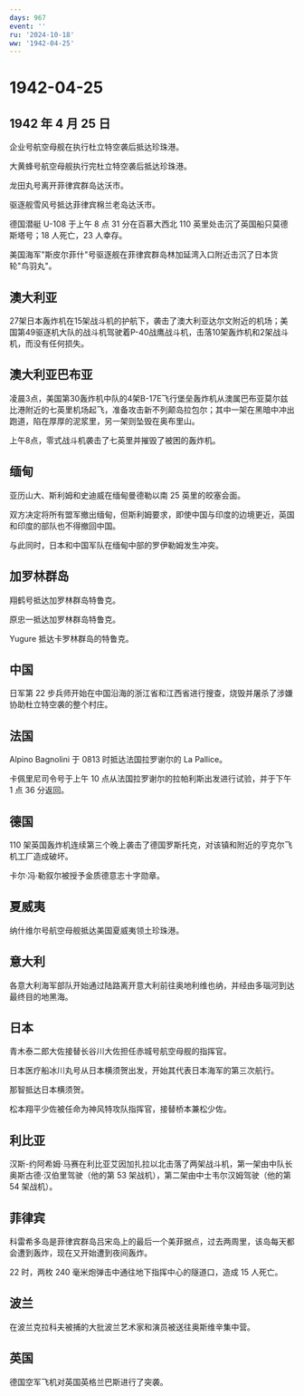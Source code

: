 ```yaml
---
days: 967
event: ''
ru: '2024-10-18'
ww: '1942-04-25'
---
```


# 1942-04-25

## 1942 年 4 月 25 日

企业号航空母舰在执行杜立特空袭后抵达珍珠港。

大黄蜂号航空母舰执行完杜立特空袭后抵达珍珠港。

龙田丸号离开菲律宾群岛达沃市。

驱逐舰雪风号抵达菲律宾棉兰老岛达沃市。

德国潜艇 U-108 于上午 8 点 31 分在百慕大西北 110
英里处击沉了英国船只莫德斯塔号；18 人死亡，23 人幸存。

美国海军"斯皮尔菲什"号驱逐舰在菲律宾群岛林加延湾入口附近击沉了日本货轮"鸟羽丸"。

## 澳大利亚

27架日本轰炸机在15架战斗机的护航下，袭击了澳大利亚达尔文附近的机场；美国第49驱逐机大队的战斗机驾驶着P-40战鹰战斗机，击落10架轰炸机和2架战斗机，而没有任何损失。

## 澳大利亚巴布亚

凌晨3点，美国第30轰炸机中队的4架B-17E飞行堡垒轰炸机从澳属巴布亚莫尔兹比港附近的七英里机场起飞，准备攻击新不列颠岛拉包尔；其中一架在黑暗中冲出跑道，陷在厚厚的泥浆里，另一架则坠毁在奥布里山。

上午8点，零式战斗机袭击了七英里并摧毁了被困的轰炸机。

## 缅甸

亚历山大、斯利姆和史迪威在缅甸曼德勒以南 25 英里的皎塞会面。

双方决定将所有盟军撤出缅甸，但斯利姆要求，即使中国与印度的边境更近，英国和印度的部队也不得撤回中国。

与此同时，日本和中国军队在缅甸中部的罗伊勒姆发生冲突。

## 加罗林群岛

翔鹤号抵达加罗林群岛特鲁克。

原忠一抵达加罗林群岛特鲁克。

Yugure 抵达卡罗林群岛的特鲁克。

## 中国

日军第 22
步兵师开始在中国沿海的浙江省和江西省进行搜查，烧毁并屠杀了涉嫌协助杜立特空袭的整个村庄。

## 法国

Alpino Bagnolini 于 0813 时抵达法国拉罗谢尔的 La Pallice。

卡佩里尼司令号于上午 10 点从法国拉罗谢尔的拉帕利斯出发进行试验，并于下午
1 点 36 分返回。

## 德国

110
架英国轰炸机连续第三个晚上袭击了德国罗斯托克，对该镇和附近的亨克尔飞机工厂造成破坏。

卡尔·冯·勒叙尔被授予金质德意志十字勋章。

## 夏威夷

纳什维尔号航空母舰抵达美国夏威夷领土珍珠港。

## 意大利

各意大利海军部队开始通过陆路离开意大利前往奥地利维也纳，并经由多瑙河到达最终目的地黑海。

## 日本

青木泰二郎大佐接替长谷川大佐担任赤城号航空母舰的指挥官。

日本医疗船冰川丸号从日本横须贺出发，开始其代表日本海军的第三次航行。

那智抵达日本横须贺。

松本翔平少佐被任命为神风特攻队指挥官，接替桥本兼松少佐。

## 利比亚

汉斯-约阿希姆·马赛在利比亚艾因加扎拉以北击落了两架战斗机，第一架由中队长奥斯古德·汉伯里驾驶（他的第
53 架战机），第二架由中士韦尔汉姆驾驶（他的第 54 架战机）。

## 菲律宾

科雷希多岛是菲律宾群岛吕宋岛上的最后一个美菲据点，过去两周里，该岛每天都会遭到轰炸，现在又开始遭到夜间轰炸。

22 时，两枚 240 毫米炮弹击中通往地下指挥中心的隧道口，造成 15 人死亡。

## 波兰

在波兰克拉科夫被捕的大批波兰艺术家和演员被送往奥斯维辛集中营。

## 英国

德国空军飞机对英国英格兰巴斯进行了突袭。
